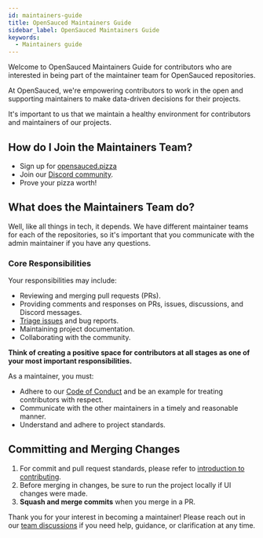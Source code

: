```yaml
---
id: maintainers-guide
title: OpenSauced Maintainers Guide
sidebar_label: OpenSauced Maintainers Guide
keywords:
  - Maintainers guide
---
```


Welcome to OpenSauced Maintainers Guide for contributors who are interested in being part of the maintainer team for OpenSauced repositories. 

At OpenSauced, we're empowering contributors to work in the open and supporting maintainers to make data-driven decisions for their projects.

It's important to us that we maintain a healthy environment for contributors and maintainers of our projects.

## How do I Join the Maintainers Team?
- Sign up for [opensauced.pizza](https://opensauced.pizza/)
- Join our [Discord community](https://discord.gg/opensauced). 
- Prove your pizza worth!

## What does the Maintainers Team do?
Well, like all things in tech, it depends. We have different maintainer teams for each of the repositories, so it's important that you communicate with the admin maintainer if you have any questions.

### Core Responsibilities
Your responsibilities may include:
- Reviewing and merging pull requests (PRs).
- Providing comments and responses on PRs, issues, discussions, and Discord messages.
- [Triage issues](../contributing/triage-guide.md) and bug reports.
- Maintaining project documentation.
- Collaborating with the community. 

**Think of creating a positive space for contributors at all stages as one of your most important responsibilities.**

As a maintainer, you must:
- Adhere to our [Code of Conduct](../contributing/code-of-conduct.md) and be an example for treating contributors with respect.
- Communicate with the other maintainers in a timely and reasonable manner.
- Understand and adhere to project standards.

## Committing and Merging Changes
1. For commit and pull request standards, please refer to [introduction to contributing](../contributing/introduction-to-contributing.md).
2. Before merging in changes, be sure to run the project locally if UI changes were made.
3. **Squash and merge commits** when you merge in a PR.

Thank you for your interest in becoming a maintainer! Please reach out in our [team discussions](https://github.com/open-sauced/docs/discussions/categories/team-discussions) if you need help, guidance, or clarification at any time.

